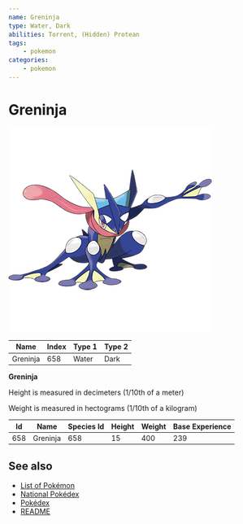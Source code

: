 ```yaml
---
name: Greninja
type: Water, Dark
abilities: Torrent, (Hidden) Protean
tags:
    - pokemon
categories:
    - pokemon
---
```


# Greninja


![Greninja](images/658.png)

| **Name** | **Index** | **Type 1** | **Type 2** |
|----|----|----|----|
| Greninja | 658 | Water | Dark  |

**Greninja** 


Height is measured in decimeters (1/10th of a meter)

Weight is measured in hectograms (1/10th of a kilogram)

| **Id** | **Name** | **Species Id** | **Height** | **Weight** | **Base Experience** |
|--------|----------|----------------|------------|------------|---------------------|
| 658 | Greninja | 658 | 15 | 400 | 239 |


## See also

- [List of Pokémon](../pokemon.md)
- [National Pokédex](../national_pokedex.md)
- [Pokédex](../pokedex.md)
- [README](../README.md)
